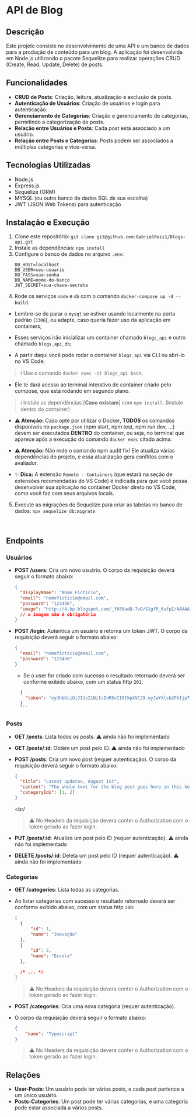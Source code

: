 # API de Blog

## Descrição
Este projeto consiste no desenvolvimento de uma API e um banco de dados para a produção de conteúdo para um blog. A aplicação foi desenvolvida em Node.js utilizando o pacote Sequelize para realizar operações CRUD (Create, Read, Update, Delete) de posts.

## Funcionalidades
- **CRUD de Posts**: Criação, leitura, atualização e exclusão de posts.
- **Autenticação de Usuários**: Criação de usuários e login para autenticação.
- **Gerenciamento de Categorias**: Criação e gerenciamento de categorias, permitindo a categorização de posts.
- **Relação entre Usuários e Posts**: Cada post está associado a um usuário.
- **Relação entre Posts e Categorias**: Posts podem ser associados a múltiplas categorias e vice-versa.

## Tecnologias Utilizadas
- Node.js
- Express.js
- Sequelize (ORM)
- MYSQL (ou outro banco de dados SQL de sua escolha)
- JWT (JSON Web Tokens) para autenticação

## Instalação e Execução
1. Clone este repositório: `git clone git@github.com:GabrielReis1/Blogs-api.git`
2. Instale as dependências: `npm install`
3. Configure o banco de dados no arquivo `.env`:
    ```
    DB_HOST=localhost
    DB_USER=seu-usuario
    DB_PASS=sua-senha
    DB_NAME=nome-do-banco
    JWT_SECRET=sua-chave-secreta
    ```
4. Rode os serviços `node` e `db` com o comando `docker-compose up -d --build`.

  - Lembre-se de parar o `mysql` se estiver usando localmente na porta padrão (`3306`), ou adapte, caso queria fazer uso da aplicação em containers;

  - Esses serviços irão inicializar um container chamado `blogs_api` e outro chamado `blogs_api_db`;

  - A partir daqui você pode rodar o container `blogs_api` via CLI ou abri-lo no VS Code;

  > :information_source: Use o comando `docker exec -it blogs_api bash`.

  - Ele te dará acesso ao terminal interativo do container criado pelo compose, que está rodando em segundo plano.

  > :information_source: Instale as dependências [**Caso existam**] com `npm install`. (Instale dentro do container)
  
  - **:warning: Atenção:** Caso opte por utilizar o Docker, **TODOS** os comandos disponíveis no `package.json` (npm start, npm test, npm run dev, ...) devem ser executados **DENTRO** do container, ou seja, no terminal que aparece após a execução do comando `docker exec` citado acima. 

  - **:warning: Atenção:** Não rode o comando npm audit fix! Ele atualiza várias dependências do projeto, e essa atualização gera conflitos com o avaliador.

  - ✨ **Dica:** A extensão `Remote - Containers` (que estará na seção de extensões recomendadas do VS Code) é indicada para que você possa desenvolver sua aplicação no container Docker direto no VS Code, como você faz com seus arquivos locais.
5. Execute as migrações do Sequelize para criar as tabelas no banco de dados: `npx sequelize db:migrate`
  <br />

## Endpoints
### Usuários
- **POST /users**: Cria um novo usuário.
  O corpo da requisição deverá seguir o formato abaixo:
  ```json
  {
    "displayName": "Nome Ficticio",
    "email": "nomeficticio@email.com",
    "password": "123456",
    "image": "http://4.bp.blogspot.com/_YA50adQ-7vQ/S1gfR_6ufpI/AAAAAAAAAAk/1ErJGgRWZDg/S45/brett.png"
    // a imagem não é obrigatória
  }
  ```
- **POST /login**: Autentica um usuário e retorna um token JWT.
  O corpo da requisição deverá seguir o formato abaixo:
  ```json
  {
    "email": "nomeficticio@email.com",
    "password": "123456"
  }
  ```
   - Se o user for criado com sucesso o resultado retornado deverá ser conforme exibido abaixo, com um status http `201`:
    ```json
      {
        "token": "eyJhbGciOiJIUzI1NiIsInR5cCI6IkpXVCJ9.eyJwYXlsb2FkIjp7ImlkIjo1LCJkaXNwbGF5TmFtZSI6InVzdWFyaW8gZGUgdGVzdGUiLCJlbWFpbCI6InRlc3RlQGVtYWlsLmNvbSIsImltYWdlIjoibnVsbCJ9LCJpYXQiOjE2MjAyNDQxODcsImV4cCI6MTYyMDY3NjE4N30.Roc4byj6mYakYqd9LTCozU1hd9k_Vw5IWKGL4hcCVG8"
      }
      ```

### Posts
- **GET /posts**: Lista todos os posts. :warning: ainda não foi implementado
- **GET /posts/:id**: Obtém um post pelo ID. :warning: ainda não foi implementado
- **POST /posts**: Cria um novo post (requer autenticação).
  O corpo da requisição deverá seguir o formato abaixo:
  ```json
  {
    "title": "Latest updates, August 1st",
    "content": "The whole text for the blog post goes here in this key",
    "categoryIds": [1, 2]
  }
  ```
  <br/
    > :warning: No Headers da requisição devera conter o Authorization com o token gerado ao fazer login.

- **PUT /posts/:id**: Atualiza um post pelo ID (requer autenticação). :warning: ainda não foi implementado
- **DELETE /posts/:id**: Deleta um post pelo ID (requer autenticação). :warning: ainda não foi implementado

### Categorias
- **GET /categories**: Lista todas as categorias.
- Ao listar categorias com sucesso o resultado retornado deverá ser conforme exibido abaixo, com um status http `200`:
    ```json
    [
      {
          "id": 1,
          "name": "Inovação"
      },
      {
          "id": 2,
          "name": "Escola"
      },

      /* ... */
    ]
    ```
    
    > :warning: No Headers da requisição devera conter o Authorization com o token gerado ao fazer login.


- **POST /categories**: Cria uma nova categoria (requer autenticação).

- O corpo da requisição deverá seguir o formato abaixo:
    ```json
    {
        "name": "Typescript"
    }
    ```
    
    > :warning: No Headers da requisição devera conter o Authorization com o token gerado ao fazer login.

## Relações
- **User-Posts**: Um usuário pode ter vários posts, e cada post pertence a um único usuário.
- **Posts-Categories**: Um post pode ter várias categorias, e uma categoria pode estar associada a vários posts.
